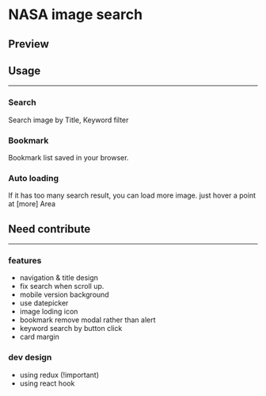 # NASA image search 

## Preview


## Usage

---

### Search

Search image by Title, Keyword filter

### Bookmark

Bookmark list saved in your browser. 

### Auto loading

If it has too many search result, you can load more image. just hover a point at \[more\] Area 


## Need contribute

---

### features 
* navigation & title design
* fix search when scroll up.
* mobile version background
* use datepicker
* image loding icon
* bookmark remove modal rather than alert
* keyword search by button click
* card margin 

### dev design

* using redux (!important) 
* using react hook
